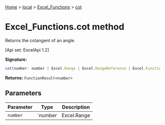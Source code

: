 [Home](./index) &gt; [local](local.md) &gt; [Excel\_Functions](local.excel_functions.md) &gt; [cot](local.excel_functions.cot.md)

# Excel\_Functions.cot method

Returns the cotangent of an angle. 

 \[Api set: ExcelApi 1.2\]

**Signature:**
```javascript
cot(number: number | Excel.Range | Excel.RangeReference | Excel.FunctionResult<any>): FunctionResult<number>;
```
**Returns:** `FunctionResult<number>`

## Parameters

|  Parameter | Type | Description |
|  --- | --- | --- |
|  `number` | `number | Excel.Range | Excel.RangeReference | Excel.FunctionResult<any>` |  |

